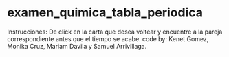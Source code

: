 # examen_quimica_tabla_periodica
Instrucciones: De click en la carta que desea voltear y encuentre a la pareja correspondiente antes que el tiempo se acabe. code by: Kenet Gomez, Monika Cruz, Mariam Davila y Samuel Arrivillaga.
